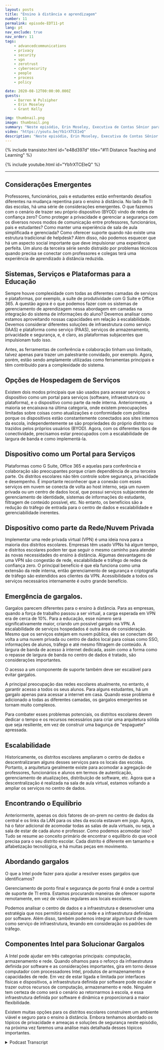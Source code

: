 ```yaml
---
layout: posts
title: "Ensino à distância e aprendizagem"
number: 11
permalink: episode-EDT11-pt
lang: pt
nav_exclude: true
nav_order: 11
tags:
    - advancedcommunications
    - privacy
    - security
    - vpn
    - zerotrust
    - cybersecurity
    - people
    - process
    - policy

date: 2020-08-12T00:00:00.000Z
guests:
    - Darren W Pulsipher
    - Erin Moseley
    - Grant Kelly

img: thumbnail.png
image: thumbnail.png
summary: "Neste episódio, Erin Moseley, Executiva de Contas Sênior para Educação na Intel, e Grant Kelly, Arquiteto de Soluções para Educação na Intel, juntam-se a Darren para falar sobre os desafios do ensino e aprendizagem a distância e as mudanças avassaladoras que as escolas, professores, pais e alunos estão absorvendo durante a pandemia da Covid-19. Descubra como estudantes e professores estão se conectando com novas tecnologias e formas de aprendizado."
video: "https://youtu.be/Yb1rXTCEIeQ"
description: "Neste episódio, Erin Moseley, Executiva de Contas Sênior para Educação na Intel, e Grant Kelly, Arquiteto de Soluções para Educação na Intel, juntam-se a Darren para falar sobre os desafios do ensino e aprendizagem a distância e as mudanças avassaladoras que as escolas, professores, pais e alunos estão absorvendo durante a pandemia da Covid-19. Descubra como estudantes e professores estão se conectando com novas tecnologias e formas de aprendizado."
---
```


<div>
{% include transistor.html id="e48d397d" title="#11 Distance Teaching and Learning" %}

{% include youtube.html id="Yb1rXTCEIeQ" %}
</div>

---

## Considerações Emergentes

Professores, funcionários, pais e estudantes estão enfrentando desafios diferentes na mudança repentina para o ensino à distância. No lado de TI das escolas, há uma série de considerações emergentes. O que fazemos com o cenário de trazer seu próprio dispositivo (BYOD) vindo de redes de confiança zero? Como proteger a privacidade e gerenciar a segurança com os diversos novos modos de comunicação entre professores, funcionários, pais e estudantes? Como manter uma experiência de sala de aula simplificada e gerenciada? Como oferecer suporte quando não existe uma estrutura tradicional de helpdesk? Além disso, não podemos esquecer que há um aspecto social importante que deve impulsionar uma experiência perfeita. Um aluno da terceira série sendo distraído por problemas técnicos quando precisa se conectar com professores e colegas terá uma experiência de aprendizado à distância reduzida.

## Sistemas, Serviços e Plataformas para a Educação

Sempre houve complexidade com todas as diferentes camadas de serviços e plataformas, por exemplo, a suíte de produtividade com G Suite e Office 365. A questão agora é o que podemos fazer com os sistemas de gerenciamento de aprendizagem nessa abordagem em camadas na integração do sistema de informações do aluno? Devemos analisar como estamos aproveitando nossas capacidades em relação à escalabilidade. Devemos considerar diferentes soluções de infraestrutura como serviço (IAAS) e plataforma como serviço (PAAS), serviços de armazenamento, privacidade e segurança, e, é claro, as plataformas subjacentes que impulsionam tudo isso.

Antes, as ferramentas de conferência e colaboração tinham uso limitado, talvez apenas para trazer um palestrante convidado, por exemplo. Agora, porém, estão sendo amplamente utilizadas como ferramentas principais e têm contribuído para a complexidade do sistema.

## Opções de Hospedagem de Serviços

Existem dois modos principais que são usados para acessar serviços: o dispositivo como um portal para serviços (software, infraestrutura ou plataforma), e o dispositivo como parte da rede interna. Anteriormente, a maioria se encaixava na última categoria, onde existem preocupações limitadas sobre coisas como atualizações e conformidade com políticas porque os dispositivos estão constantemente conectados aos sites internos da escola, independentemente se são propriedades do próprio distrito ou trazidos pelos próprios usuários (BYOD). Agora, com os diferentes tipos de conectividade, precisamos estar preocupados com a escalabilidade de largura de banda e como implementá-la.

## Dispositivo como um Portal para Serviços

Plataformas como G Suite, Office 365 e aquelas para conferência e colaboração são preocupantes porque criam dependência de uma terceira parte. Os distritos escolares não têm controle sobre segurança, privacidade e desempenho. É importante reconhecer que a conexão com esses serviços em nuvem se conecta de volta ao host interno, seja um nuvem privada ou um centro de dados local, que possui serviços subjacentes de gerenciamento de identidade, sistemas de informações do estudante, filtragem de conteúdo possível, etc. No entanto, os benefícios são a redução do tráfego de entrada para o centro de dados e escalabilidade e gerenciabilidade inerentes.

## Dispositivo como parte da Rede/Nuvem Privada

Implementar uma rede privada virtual (VPN) é uma ideia nova para a maioria dos distritos escolares. Empresas têm usado VPNs há algum tempo, e distritos escolares podem ter que seguir o mesmo caminho para atender às novas necessidades do ensino à distância. Algumas desvantagens de uma VPN são congestão de rede, escalabilidade e tráfego de redes de confiança zero. O principal benefício é que ela funciona como uma extensão da rede interna, então gerenciamento de segurança e criptografia de tráfego são estendidos aos clientes da VPN. Acessibilidade a todos os serviços necessários internamente é outro grande benefício.

## Emergência de gargalos.

Gargalos parecem diferentes para o ensino à distância. Para as empresas, quando a força de trabalho passou a ser virtual, a carga esperada em VPN era de cerca de 10%. Para a educação, esse número será significativamente maior, criando um possível gargalo na VPN. A escalabilidade de serviços hospedados é outra área de consideração. Mesmo que os serviços estejam em nuvem pública, eles se conectam de volta a uma nuvem privada ou centro de dados local para coisas como SSO, informações de alunos, tráfego e até mesmo filtragem de conteúdo. A largura de banda de acesso à internet dedicada, assim como a forma como o repasse de largura de banda no centro de dados é tratado, são considerações importantes.

O acesso a um componente de suporte também deve ser escalável para evitar gargalos.

A principal preocupação das redes escolares atualmente, no entanto, é garantir acesso a todos os seus alunos. Para alguns estudantes, há um gargalo apenas para acessar a internet em casa. Quando esse problema é adicionado a todas as diferentes camadas, os gargalos emergentes se tornam muito complexos.

Para combater esses problemas potenciais, os distritos escolares devem dedicar o tempo e os recursos necessários para criar uma arquitetura sólida que seja resiliente, em vez de construir uma bagunça de "espaguete" apressada.

## Escalabilidade

Historicamente, os distritos escolares ampliaram o centro de dados e descentralizaram alguns desses serviços para os locais das escolas. Portanto, a arquitetura geralmente existe para acomodar a agregação de professores, funcionários e alunos em termos de autenticação, gerenciamento de atualizações, distribuição de software, etc. Agora que a descentralização é realizada na sala de aula virtual, estamos voltando a ampliar os serviços no centro de dados.

## Encontrando o Equilíbrio

Anteriormente, apenas os dois fatores de on-prem no centro de dados da central e os links da LAN para os sites da escola estavam em jogo. Agora, há o fator adicional de acomodar todas as salas de aula virtuais, ou seja, a sala de estar de cada aluno e professor. Como podemos acomodar isso? Tudo se resume ao conceito primário de encontrar o equilíbrio do que você precisa para o seu distrito escolar. Cada distrito é diferente em tamanho e alfabetização tecnológica, e há muitas peças em movimento.

## Abordando gargalos

O que a Intel pode fazer para ajudar a resolver esses gargalos que identificamos?

Gerenciamento de ponto final e segurança de ponto final é onde a central de suporte de TI entra. Estamos procurando maneiras de oferecer suporte remotamente, em vez de visitas regulares aos locais escolares.

Podemos analisar o centro de dados e a infraestrutura e desenvolver uma estratégia que nos permitirá escalonar a rede e a infraestrutura definidas por software. Além disso, também podemos integrar algum burst de nuvem como serviço de infraestrutura, levando em consideração os padrões de tráfego.

## Componentes Intel para Solucionar Gargalos

A Intel pode ajudar em três categorias principais: computação, armazenamento e rede. Quando olhamos para o reforço da infraestrutura definida por software e as considerações importantes, gira em torno desse computador com processadores Intel, produtos de armazenamento e capacidades de rede. Em vez de estar ligada e limitada por interfaces físicas e dispositivos, a infraestrutura definida por software pode escalar e trazer outros recursos de computação, armazenamento e rede. Ninguém tem certeza de como será o cenário ao retornarmos à escola, e essa infraestrutura definida por software é dinâmica e proporcionará a maior flexibilidade.

Existem muitas opções para os distritos escolares construírem um ambiente viável e seguro para o ensino à distância. Embora tenhamos abordado os tópicos de privacidade e ameaças e soluções de segurança neste episódio, na próxima vez faremos uma análise mais detalhada desses tópicos importantes.



<details>
<summary> Podcast Transcript </summary>

<p></p>

</details>
